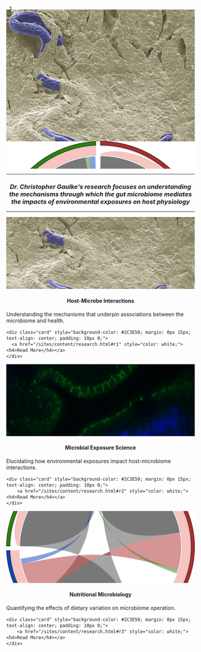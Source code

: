 
<style>

.carousel {

    overflow: hidden; 
    height: 450px;

}


.carousel-content {
  position: absolute;
  bottom: 50%;
  z-index: 20;
  color: black;
  background-color: rgba(255, 255, 255, 0.4);
  width: 100%;
  height: 100%; 
}

@-webkit-keyframes zoom {
  from {
    -webkit-transform: scale(1, 1);
  }
  to {
    -webkit-transform: scale(1.25, 1.25);
  }
}

@keyframes zoom {
  from {
    transform: scale(1, 1);
  }
  to {
    transform: scale(1.25, 1.25);
  }
}

.carousel-inner .carousel-item > img {
  -webkit-animation: zoom 10s;
  animation: zoom 10s;
  margin-top: -10%;
  margin-bottom: -10%;
}

.card-img-top {
    height: 20vw;
    object-fit: cover;
}

</style> 



<div id="carouselExampleIndicators" class="carousel slide" data-ride="carousel">
  <ol class="carousel-indicators">
    <li data-target="#carouselExampleIndicators" data-slide-to="0" class="active"></li>
    <li data-target="#carouselExampleIndicators" data-slide-to="1"></li>
    <li data-target="#carouselExampleIndicators" data-slide-to="2"></li>
    <li data-target="#carouselExampleIndicators" data-slide-to="3"></li>
  </ol>
  <div class="carousel-inner">
        <div class="carousel-item active" data-interval="5000">
            <img src="sites/docs/images/infected_004-false_color.png" class="d-block mx-auto w-100" alt="...">
        </div>
        <div class="carousel-item" data-interval="5000">
            <img src="sites/docs/images/network2.png" class="d-block w-100 mx-auto"  alt="...">
        </div>
        <div class="carousel-item" data-interval="5000">
            <img src="sites/docs/images/reduced_circos_2.png" class="d-block w-100" alt="...">
       </div>
        <div class="carousel-item" data-interval="5000">
            <img src="sites/docs/images/Gut_2.png" class="d-block w-100" alt="...">
    </div>
  </div>
  <a class="carousel-control-prev" href="#carouselExampleIndicators" role="button" data-slide="prev">
    <span class="carousel-control-prev-icon" aria-hidden="true"></span>
    <span class="sr-only">Previous</span>
  </a>
  <a class="carousel-control-next" href="#carouselExampleIndicators" role="button" data-slide="next">
    <span class="carousel-control-next-icon" aria-hidden="true"></span>
    <span class="sr-only">Next</span>
  </a>
</div>

<hr /> 

<row> 

<div> 
<h3 style="text-align: center; font-style: oblique;">Dr. Christopher Gaulke's research focuses on understanding the mechanisms through which the gut microbiome mediates the impacts of environmental exposures on host physiology</h3>
</div>
<hr />


<div class="card-group">

  <div class="card" style="max-width:100%; border:none;">
    <div class="card-body">
      <img class="card-img-top" src="sites/docs/images/infected_004-false_color.png" alt="hem-int" style="width:100%">
      <h4 class="card-title" style="text-align: center;">Host-Microbe Interactions</h4>
      <p class="card-text"> Understanding the mechanisms that underpin associations between the microbiome and health.</p>
    </div>
   
    <div class="card" style="background-color: #2C3E50; margin: 0px 15px; text-align: center; padding: 10px 0;">
      <a href="/sites/content/research.html#r1" style="color: white;"><h4>Read More</h4></a>
    </div>
 
  </div>
  
 <div class="card" style="max-width:100%; border:none;">
    <div class="card-body">
      <img class="card-img-top" src="sites/docs/images/Gut_2.png" alt="Microbial Exposure Science" style="width:100%">
      <h4 class="card-title" style="text-align: center;">Microbial Exposure Science</h4>
      <p class="card-text"> Elucidating how environmental exposures impact host-microbiome interactions.</p>
    </div>
   
    <div class="card" style="background-color: #2C3E50; margin: 0px 15px; text-align: center; padding: 10px 0;">
        <a href="/sites/content/research.html#r2" style="color: white;"><h4>Read More</h4></a>
    </div>
 
  </div>

  <div class="card" style="max-width:100%; border:none;">
   <div class="card-body">
      <img class="card-img-top" src="sites/docs/images/reduced_circos_2.png" alt="big data" style="width:100%">
      <h4 class="card-title" style="text-align: center;">Nutritional Microbiology</h4>
      <p class="card-text"> Quantifying the effects of dietary variation on microbiome operation.</p>
    </div>
    
    <div class="card" style="background-color: #2C3E50; margin: 0px 15px; text-align: center; padding: 10px 0;">
        <a href="/sites/content/research.html#r3" style="color: white;"><h4>Read More</h4></a>
    </div>
  </div>
</div>

</row> 
